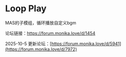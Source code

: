 # Loop Play
MAS的子模组，循环播放自定义bgm

论坛链接：https://forum.monika.love/d/1454

2025-10-5
更新论坛：[https://forum.monika.love/d/5941](https://forum.monika.love/d/7972)

